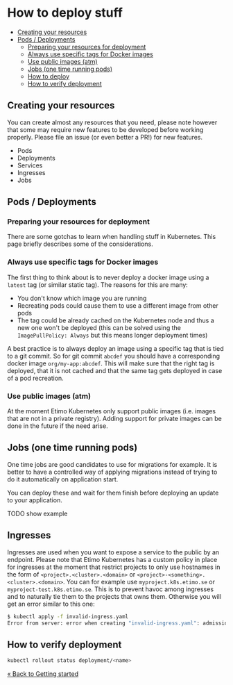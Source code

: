 # How to deploy stuff

<!-- vscode-markdown-toc -->

- [Creating your resources](#creating-your-resources)
- [Pods / Deployments](#pods-/-deployments)
  - [Preparing your resources for deployment](#preparing-your-resources-for-deployment)
  - [Always use specific tags for Docker images](#always-use-specific-tags-for-docker-images)
  - [Use public images (atm)](<#use-public-images-(atm)>)
  - [Jobs (one time running pods)](<#jobs-(one-time-running-pods)>)
  - [How to deploy](#how-to-deploy)
  - [How to verify deployment](#how-to-verify-deployment)

<!-- vscode-markdown-toc-config
	numbering=false
	autoSave=true
	/vscode-markdown-toc-config -->
<!-- /vscode-markdown-toc -->

## <a name='creating-your-resources'></a>Creating your resources

You can create almost any resources that you need, please note however that some may require new features to be developed before working properly. Please file an issue (or even better a PR!) for new features.

- Pods
- Deployments
- Services
- Ingresses
- Jobs

## <a name='pods-/-deployments'></a>Pods / Deployments

### <a name='preparing-your-resources-for-deployment'></a>Preparing your resources for deployment

There are some gotchas to learn when handling stuff in Kubernetes. This page briefly describes some of the considerations.

### <a name='always-use-specific-tags-for-docker-images'></a>Always use specific tags for Docker images

The first thing to think about is to never deploy a docker image using a `latest` tag (or similar static tag). The reasons for this are many:

- You don't know which image you are running
- Recreating pods could cause them to use a different image from other pods
- The tag could be already cached on the Kubernetes node and thus a new one won't be deployed (this can be solved using the `ImagePullPolicy: Always` but this means longer deployment times)

A best practice is to always deploy an image using a specific tag that is tied to a git commit. So for git commit `abcdef` you should have a corresponding docker image `org/my-app:abcdef`. This will make sure that the right tag is deployed, that it is not cached and that the same tag gets deployed in case of a pod recreation.

### <a name='use-public-images-(atm)'></a>Use public images (atm)

At the moment Etimo Kubernetes only support public images (i.e. images that are not in a private registry). Adding support for private images can be done in the future if the need arise.

## <a name='jobs-(one-time-running-pods)'></a>Jobs (one time running pods)

One time jobs are good candidates to use for migrations for example. It is better to have a controlled way of applying migrations instead of trying to do it automatically on application start.

You can deploy these and wait for them finish before deploying an update to your application.

TODO show example

## Ingresses

Ingresses are used when you want to expose a service to the public by an endpoint. Please note that Etimo Kubernetes has a custom policy in place for ingresses at the moment that restrict projects to only use hostnames in the form of `<project>.<cluster>.<domain>` or `<project>-<something>.<cluster>.<domain>`. You can for example use `myproject.k8s.etimo.se` or `myproject-test.k8s.etimo.se`. This is to prevent havoc among ingresses and to naturally tie them to the projects that owns them. Otherwise you will get an error similar to this one:

```bash
$ kubectl apply -f invalid-ingress.yaml
Error from server: error when creating "invalid-ingress.yaml": admission webhook "admission-server.default.svc" denied the request: ingress host must be default.k8s.etimo.se or default-<something>.k8s.etimo.se
```

## <a name='how-to-verify-deployment'></a>How to verify deployment

```bash
kubectl rollout status deployment/<name>
```

[« Back to Getting started](./Host_GettingStarted.md)
